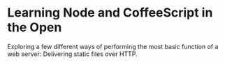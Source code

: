 # Learning Node and CoffeeScript in the Open

Exploring a few different ways of performing the most basic function of a
web server: Delivering static files over HTTP.